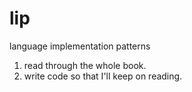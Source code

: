 # lip
language implementation patterns

1. read through the whole book.
2. write code so that I'll keep on reading.
